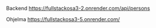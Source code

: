 Backend
https://fullstackosa3-2.onrender.com/api/persons

Ohjelma
https://fullstackosa3-5.onrender.com/
